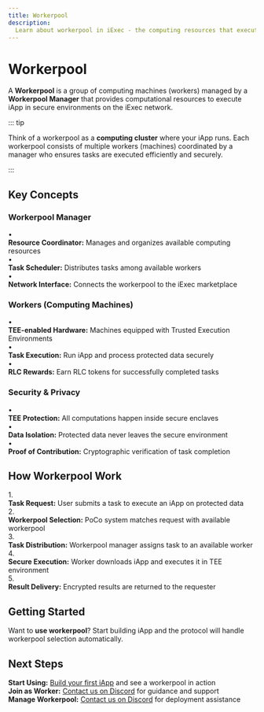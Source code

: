 ```yaml
---
title: Workerpool
description:
  Learn about workerpool in iExec - the computing resources that execute iApp
---
```


# Workerpool

A **Workerpool** is a group of computing machines (workers) managed by a
**Workerpool Manager** that provides computational resources to execute iApp in
secure environments on the iExec network.

::: tip <i></i>

Think of a workerpool as a **computing cluster** where your iApp runs. Each
workerpool consists of multiple workers (machines) coordinated by a manager who
ensures tasks are executed efficiently and securely.

:::

## Key Concepts

### Workerpool Manager

<div class="mb-4"></div>

<div class="bg-[var(--vp-c-bg-soft)] rounded-[6px] p-6 mb-6">
  <div class="flex flex-col gap-3">
    <div class="flex items-center gap-3">
      <span>•</span>
      <div>
        <strong>Resource Coordinator:</strong> Manages and organizes available computing resources
      </div>
    </div>
    <div class="flex items-center gap-3">
      <span>•</span>
      <div>
        <strong>Task Scheduler:</strong> Distributes tasks among available workers
      </div>
    </div>
    <div class="flex items-center gap-3">
      <span>•</span>
      <div>
        <strong>Network Interface:</strong> Connects the workerpool to the iExec marketplace
      </div>
    </div>
  </div>
</div>

### Workers (Computing Machines)

<div class="mb-4"></div>

<div class="bg-[var(--vp-c-bg-soft)] rounded-[6px] p-6 mb-6">
  <div class="flex flex-col gap-3">
    <div class="flex items-center gap-3">
      <span>•</span>
      <div>
        <strong>TEE-enabled Hardware:</strong> Machines equipped with Trusted Execution Environments
      </div>
    </div>
    <div class="flex items-center gap-3">
      <span>•</span>
      <div>
        <strong>Task Execution:</strong> Run iApp and process protected data securely
      </div>
    </div>
    <div class="flex items-center gap-3">
      <span>•</span>
      <div>
        <strong>RLC Rewards:</strong> Earn RLC tokens for successfully completed tasks
      </div>
    </div>
  </div>
</div>

### Security & Privacy

<div class="mb-4"></div>

<div class="bg-[var(--vp-c-bg-soft)] rounded-[6px] p-6 mb-6">
  <div class="flex flex-col gap-3">
    <div class="flex items-center gap-3">
      <span>•</span>
      <div>
        <strong>TEE Protection:</strong> All computations happen inside secure enclaves
      </div>
    </div>
    <div class="flex items-center gap-3">
      <span>•</span>
      <div>
        <strong>Data Isolation:</strong> Protected data never leaves the secure environment
      </div>
    </div>
    <div class="flex items-center gap-3">
      <span>•</span>
      <div>
        <strong>Proof of Contribution:</strong> Cryptographic verification of task completion
      </div>
    </div>
  </div>
</div>

## How Workerpool Work

<div class="bg-[var(--vp-c-bg-soft)] rounded-[6px] p-6 mb-6">
  <div class="flex flex-col gap-4">
    <div class="flex items-center gap-3">
      <span class="text-xl font-bold text-blue-700">1.</span>
      <div>
        <strong>Task Request:</strong> User submits a task to execute an iApp on protected data
      </div>
    </div>
    <div class="flex items-center gap-3">
      <span class="text-xl font-bold text-blue-700">2.</span>
      <div>
        <strong>Workerpool Selection:</strong> PoCo system matches request with available workerpool
      </div>
    </div>
    <div class="flex items-center gap-3">
      <span class="text-xl font-bold text-blue-700">3.</span>
      <div>
        <strong>Task Distribution:</strong> Workerpool manager assigns task to an available worker
      </div>
    </div>
    <div class="flex items-center gap-3">
      <span class="text-xl font-bold text-blue-700">4.</span>
      <div>
        <strong>Secure Execution:</strong> Worker downloads iApp and executes it in TEE environment
      </div>
    </div>
    <div class="flex items-center gap-3">
      <span class="text-xl font-bold text-blue-700">5.</span>
      <div>
        <strong>Result Delivery:</strong> Encrypted results are returned to the requester
      </div>
    </div>
  </div>
</div>

## Getting Started

<Container variant="success">

Want to **use workerpool**? Start building iApp and the protocol will handle
workerpool selection automatically.

</Container>

## Next Steps

<div class="bg-[var(--vp-c-bg-soft)] rounded-[6px] p-6 mb-6">
  <div class="flex flex-col gap-4">
    <div class="flex items-start gap-3">
      <div>
        <strong>Start Using:</strong> <a href="/get-started/helloWorld" class="text-blue-700 hover:text-blue-600">Build your first iApp</a> and see a workerpool in action
      </div>
    </div>
    <div class="flex items-start gap-3">
      <div>
        <strong>Join as Worker:</strong> <a href="https://discord.com/invite/pbt9m98wnU" target="_blank" class="text-blue-700 hover:text-blue-600">Contact us on Discord</a> for guidance and support
      </div>
    </div>
    <div class="flex items-start gap-3">
      <div>
        <strong>Manage Workerpool:</strong> <a href="https://discord.com/invite/pbt9m98wnU" target="_blank" class="text-blue-700 hover:text-blue-600">Contact us on Discord</a> for deployment assistance
      </div>
    </div>
  </div>
</div>
